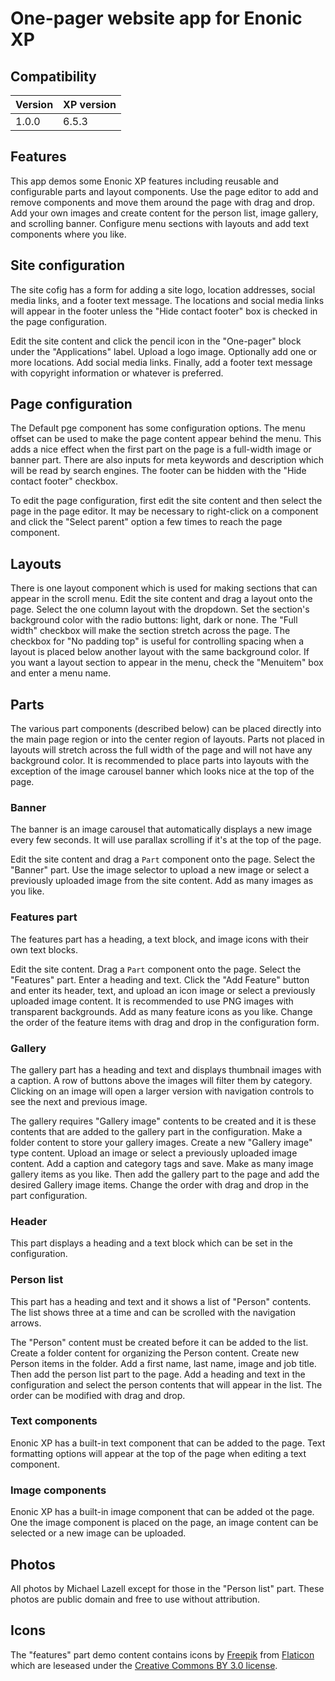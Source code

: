 # One-pager website app for Enonic XP

## Compatibility

| Version       | XP version |
| ------------- | ---------- |
| 1.0.0         | 6.5.3      |

## Features

This app demos some Enonic XP features including reusable and configurable parts and layout components. Use the page editor to add and remove components and move them around the page with drag and drop.
Add your own images and create content for the person list, image gallery, and scrolling banner. Configure menu sections with layouts and add text components where you like.

## Site configuration

The site cofig has a form for adding a site logo, location addresses, social media links, and a footer text message. The locations and social media links will appear in the footer unless the "Hide contact footer" 
box is checked in the page configuration.  

Edit the site content and click the pencil icon in the "One-pager" block under the "Applications" label. Upload a logo image. Optionally add one or more locations. Add social media links. Finally, add a footer 
text message with copyright information or whatever is preferred.

## Page configuration

The Default pge component has some configuration options. The menu offset  can be used to make the page content appear behind the menu. This adds a nice effect when the first part on the page is a full-width 
image or banner part. There are also inputs for meta keywords and description which will be read by search engines. The footer can be hidden with the "Hide contact footer" checkbox. 

To edit the page configuration, first edit the site content and then select the page in the page editor. It may be necessary to right-click on a component and click the "Select parent" option a few times to reach 
the page component.

## Layouts

There is one layout component which is used for making sections that can appear in the scroll menu. Edit the site content and drag a layout onto the page. Select the one column layout with the dropdown.
Set the section's background color with the radio buttons: light, dark or none. The "Full width" checkbox will make the section stretch across the page. The checkbox for "No padding top" is useful for 
controlling spacing when a layout is placed below another layout with the same background color. If you want a layout section to appear in the menu, check the "Menuitem" box and enter a menu name.

## Parts

The various part components (described below) can be placed directly into the main page region or into the center region of layouts. Parts not placed in layouts will stretch across the full width of the page 
and will not have any background color. It is recommended to place parts into layouts with the exception of the image carousel banner which looks nice at the top of the page.

### Banner

The banner is an image carousel that automatically displays a new image every few seconds. It will use parallax scrolling if it's at the top of the page.

Edit the site content and drag a `Part` component onto the page. Select the "Banner" part. Use the image selector to upload a new image or select a previously uploaded image from the site content. Add as 
many images as you like.

### Features part

The features part has a heading, a text block, and image icons with their own text blocks. 

Edit the site content. Drag a `Part` component onto the page. Select the "Features" part. Enter a heading and text. Click the "Add Feature" button and enter its header, text, and upload an icon image or 
select a previously uploaded image content. It is recommended to use PNG images with transparent backgrounds. Add as many feature icons as you like. Change the order of the feature items with drag and 
drop in the configuration form.

### Gallery

The gallery part has a heading and text and displays thumbnail images with a caption. A row of buttons above the images will filter them by category. Clicking on an image will open a larger version with 
navigation controls to see the next and previous image.

The gallery requires "Gallery image" contents to be created and it is these contents that are added to the gallery part in the configuration. Make a folder content to store your gallery images. Create a new 
"Gallery image" type content. Upload an image or select a previously uploaded image content. Add a caption and category tags and save. Make as many image gallery items as you like. Then add the gallery part
to the page and add the desired Gallery image items. Change the order with drag and drop in the part configuration.

### Header

This part displays a heading and a text block which can be set in the configuration.

### Person list

This part has a heading and text and it shows a list of "Person" contents. The list shows three at a time and can be scrolled with the navigation arrows.

The "Person" content must be created before it can be added to the list. Create a folder content for organizing the Person content. Create new Person items in the folder. Add a first name, last name, image 
and job title. Then add the person list part to the page. Add a heading and text in the configuration and select the person contents that will appear in the list. The order can be modified with drag and drop.

### Text components

Enonic XP has a built-in text component that can be added to the page. Text formatting options will appear at the top of the page when editing a text component.

### Image components

Enonic XP has a built-in image component that can be added ot the page. One the image component is placed on the page, an image content can be selected or a new image can be uploaded.

## Photos

All photos by Michael Lazell except for those in the "Person list" part. These photos are public domain and free to use without attribution. 

## Icons

The "features" part demo content contains icons by [Freepik](http://www.freepik.com) from [Flaticon](http://www.flaticon.com) which are leseased under the [Creative Commons BY 3.0 license](http://creativecommons.org/licenses/by/3.0/). 
